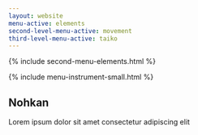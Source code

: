 ```yaml
---
layout: website
menu-active: elements
second-level-menu-active: movement
third-level-menu-active: taiko
---
```


{% include second-menu-elements.html %}

{% include menu-instrument-small.html %}

<main class="page-content">
  <div class="text-container">
    <h2>Nohkan</h2>
    <p>Lorem ipsum dolor sit amet consectetur adipiscing elit</p>
  </div>
</main>